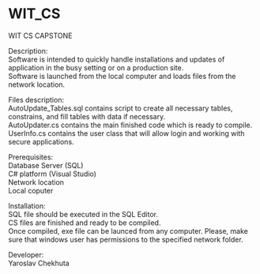 # WIT_CS
WIT CS CAPSTONE

Description:<br />
Software is intended to quickly handle installations and updates of application in the busy setting or on a production site.<br /> 
Software is launched from the local computer and loads files from the network location.<br />

Files description:<br />
AutoUpdate_Tables.sql contains script to create all necessary tables, constrains, and fill tables with data if necessary.<br />
AutoUpdater.cs contains the main finished code which is ready to compile.<br />
UserInfo.cs contains the user class that will allow login and working with secure applications.<br />

Prerequisites:<br />
Database Server (SQL)<br />
C# platform (Visual Studio)<br />
Network location<br />
Local coputer<br />

Installation:<br />
SQL file should be executed in the SQL Editor.<br />
CS files are finished and ready to be compiled.<br />
Once compiled, exe file can be launced from any computer. Please, make sure that windows user has permissions to the specified network folder.<br />

Developer:<br />
Yaroslav Chekhuta<br />
